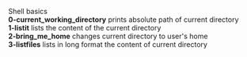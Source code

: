 Shell basics  
**0-current_working_directory** prints absolute path of current directory  
**1-listit** lists the content of the current directory  
**2-bring_me_home** changes current directory to user's home  
**3-listfiles** lists in long format the content of current directory  
